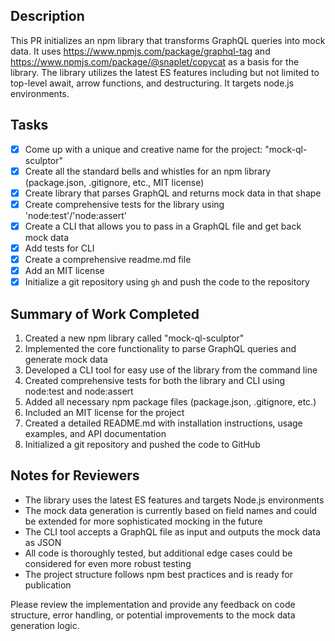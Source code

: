 ## Description

This PR initializes an npm library that transforms GraphQL queries into mock data.
It uses https://www.npmjs.com/package/graphql-tag and https://www.npmjs.com/package/@snaplet/copycat as a basis for the library.
The library utilizes the latest ES features including but not limited to top-level await, arrow functions, and destructuring.
It targets node.js environments.

## Tasks

- [x] Come up with a unique and creative name for the project: "mock-ql-sculptor"
- [x] Create all the standard bells and whistles for an npm library (package.json, .gitignore, etc., MIT license)
- [x] Create library that parses GraphQL and returns mock data in that shape
- [x] Create comprehensive tests for the library using 'node:test'/'node:assert'
- [x] Create a CLI that allows you to pass in a GraphQL file and get back mock data
- [x] Add tests for CLI
- [x] Create a comprehensive readme.md file
- [x] Add an MIT license
- [x] Initialize a git repository using `gh` and push the code to the repository

## Summary of Work Completed

1. Created a new npm library called "mock-ql-sculptor"
2. Implemented the core functionality to parse GraphQL queries and generate mock data
3. Developed a CLI tool for easy use of the library from the command line
4. Created comprehensive tests for both the library and CLI using node:test and node:assert
5. Added all necessary npm package files (package.json, .gitignore, etc.)
6. Included an MIT license for the project
7. Created a detailed README.md with installation instructions, usage examples, and API documentation
8. Initialized a git repository and pushed the code to GitHub

## Notes for Reviewers

- The library uses the latest ES features and targets Node.js environments
- The mock data generation is currently based on field names and could be extended for more sophisticated mocking in the future
- The CLI tool accepts a GraphQL file as input and outputs the mock data as JSON
- All code is thoroughly tested, but additional edge cases could be considered for even more robust testing
- The project structure follows npm best practices and is ready for publication

Please review the implementation and provide any feedback on code structure, error handling, or potential improvements to the mock data generation logic.
